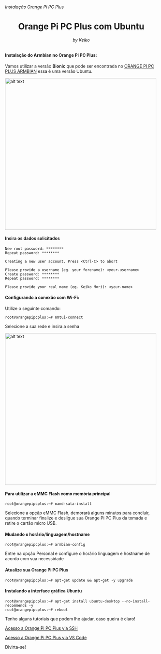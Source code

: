 <h6>Instalação Orange Pi PC Plus</h6>
<h1 align="center">Orange Pi PC Plus com Ubuntu</h1>
<h6 align="center">by Keiko</h6>


<h4>Instalação do Armbian no Orange Pi PC Plus:</h4>

Vamos utilizar a versão **Bionic** que pode ser encontrada no [ORANGE PI PC PLUS ARMBIAN](https://www.armbian.com/orange-pi-pc-plus) essa é uma versão Ubuntu.

<img align="center" src="https://github.com/keikomori/orange-pi-pc-plus-com-ubuntu/blob/master/img/bionic-armbian.jpg" alt="alt text" width="500"/>

<h4>Insira os dados solicitados</h4>

```
New root password: ********
Repeat password: ********

Creating a new user account. Press <Ctrl-C> to abort

Please provide a username (eg. your forename): <your-username>
Create password: ********
Repeat password: ********

Please provide your real name (eg. Keiko Mori): <your-name>
```

<h4>Configurando a conexão com Wi-Fi:</h4>

Utilize o seguinte comando:

```
root@orangepipcplus:~# nmtui-connect
```

Selecione a sua rede e insira a senha

<img align="center" src="https://github.com/keikomori/orange-pi-pc-plus-com-ubuntu/blob/master/img/connect-wi-fi.jpg" alt="alt text" width="500"/>

<h4>Para utilizar a eMMC Flash como memória principal</h4>

```
root@orangepipcplus:~# nand-sata-install
```

Selecione a opçãp eMMC Flash, demorará alguns minutos para concluir, quando terminar finalize e desligue sua Orange Pi PC Plus da tomada e retire o cartão micro USB.

<h4>Mudando o horário/linguagem/hostname</h4>

```
root@orangepipcplus:~# armbian-config
```

Entre na opção Personal e configure o horário linguagem e hostname de acordo com sua necessidade

<h4>Atualize sua Orange Pi PC Plus</h4>

```
root@orangepipcplus:~# apt-get update && apt-get -y upgrade
```

<h4>Instalando a interface gráfica Ubuntu</h4>

```
root@orangepipcplus:~# apt-get install ubuntu-desktop --no-install-recommends -y
root@orangepipcplus:~# reboot
```

Tenho alguns tutoriais que podem lhe ajudar, caso queira é claro!

[Acesso a Orange Pi PC Plus via SSH](https://github.com/keikomori/orange-pi-pc-plus-com-ubuntu/blob/master/Acesso-via-SSH.md)

[Acesso a Orange Pi PC Plus via VS Code](https://github.com/keikomori/orange-pi-pc-plus-com-ubuntu/blob/master/Acesso-via-VScode.md)


Divirta-se!
